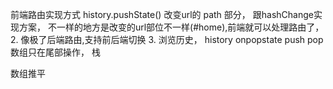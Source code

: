 前端路由实现方式 history.pushState() 改变url的 path 部分， 跟hashChange实现方案，
不一样的地方是改变的url部位不一样(#home),前端就可以处理路由了，
2. 像极了后端路由,支持前后端切换
3. 浏览历史， history onpopstate
push pop 数组只在尾部操作， 栈

数组推平